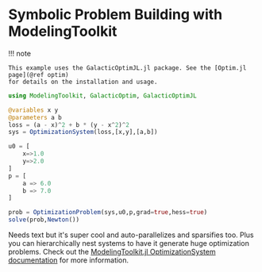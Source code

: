 # Symbolic Problem Building with ModelingToolkit

!!! note

    This example uses the GalacticOptimJL.jl package. See the [Optim.jl page](@ref optim)
    for details on the installation and usage.

```julia
using ModelingToolkit, GalacticOptim, GalacticOptimJL

@variables x y
@parameters a b
loss = (a - x)^2 + b * (y - x^2)^2
sys = OptimizationSystem(loss,[x,y],[a,b])

u0 = [
    x=>1.0
    y=>2.0
]
p = [
    a => 6.0
    b => 7.0
]

prob = OptimizationProblem(sys,u0,p,grad=true,hess=true)
solve(prob,Newton())
```

Needs text but it's super cool and auto-parallelizes and sparsifies too.
Plus you can hierarchically nest systems to have it generate huge
optimization problems. Check out the
[ModelingToolkit.jl OptimizationSystem documentation](https://mtk.sciml.ai/dev/systems/OptimizationSystem/)
for more information.
